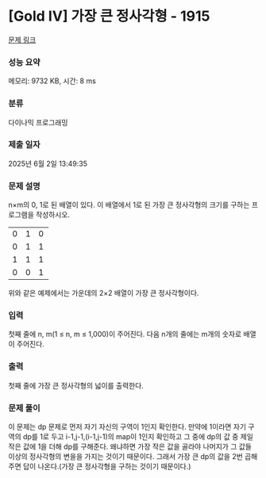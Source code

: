 # [Gold IV] 가장 큰 정사각형 - 1915 

[문제 링크](https://www.acmicpc.net/problem/1915) 

### 성능 요약

메모리: 9732 KB, 시간: 8 ms

### 분류

다이나믹 프로그래밍

### 제출 일자

2025년 6월 2일 13:49:35

### 문제 설명

<p>n×m의 0, 1로 된 배열이 있다. 이 배열에서 1로 된 가장 큰 정사각형의 크기를 구하는 프로그램을 작성하시오.</p>

<table class="table table-bordered" style="width: 16%">
	<tbody>
		<tr>
			<td style="width: 4%; text-align: center;">0</td>
			<td style="width: 4%; text-align: center;">1</td>
			<td style="width: 4%; text-align: center;">0</td>
			<td style="width: 4%; text-align: center;">0</td>
		</tr>
		<tr>
			<td style="text-align: center;">0</td>
			<td style="text-align: center;">1</td>
			<td style="text-align: center;">1</td>
			<td style="text-align: center;">1</td>
		</tr>
		<tr>
			<td style="text-align: center;">1</td>
			<td style="text-align: center;">1</td>
			<td style="text-align: center;">1</td>
			<td style="text-align: center;">0</td>
		</tr>
		<tr>
			<td style="text-align: center;">0</td>
			<td style="text-align: center;">0</td>
			<td style="text-align: center;">1</td>
			<td style="text-align: center;">0</td>
		</tr>
	</tbody>
</table>

<p>위와 같은 예제에서는 가운데의 2×2 배열이 가장 큰 정사각형이다.</p>

### 입력 

 <p>첫째 줄에 n, m(1 ≤ n, m ≤ 1,000)이 주어진다. 다음 n개의 줄에는 m개의 숫자로 배열이 주어진다.</p>

### 출력 

 <p>첫째 줄에 가장 큰 정사각형의 넓이를 출력한다.</p>

### 문제 풀이
 <p>이 문제는 dp 문제로 먼저 자기 자신의 구역이 1인지 확인한다. 만약에 1이라면 자기 구역의 dp를 1로 두고 i-1,j-1,(i-1,j-1)의 map이 1인지 확인하고 그 중에 dp의 값 중 제일 작은 값에 1을 더해 dp를 구해준다. 왜냐하면 가장 작은 값을 골라야 나머지가 그 값들 이상의 정사각형의 변을을 가지는 것이기 때문이다. 그래서 가장 큰 dp의 값을 2번 곱해주면 답이 나온다.(가장 큰 정사각형을 구하는 것이기 때문이다.) </p>

